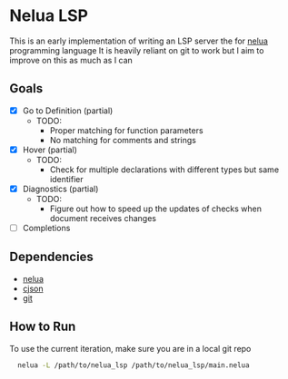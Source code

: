 # Nelua LSP

This is an early implementation of writing an LSP server the for [nelua](https://nelua.io) programming language
It is heavily reliant on git to work but I aim to improve on this as much as I can

## Goals

- [x] Go to Definition (partial)
  - TODO:
    - Proper matching for function parameters
    - No matching for comments and strings
- [x] Hover (partial)
  - TODO:
    - Check for multiple declarations with different types but same identifier
- [x] Diagnostics (partial)
  - TODO:
    - Figure out how to speed up the updates of checks when document receives changes
- [ ] Completions

## Dependencies
- [nelua](https://nelua.io)
- [cjson](https://github.com/DaveGamble/cJSON)
- [git](https://git-scm.com)

## How to Run
To use the current iteration, make sure you are in a local git repo

```sh
  nelua -L /path/to/nelua_lsp /path/to/nelua_lsp/main.nelua
```
